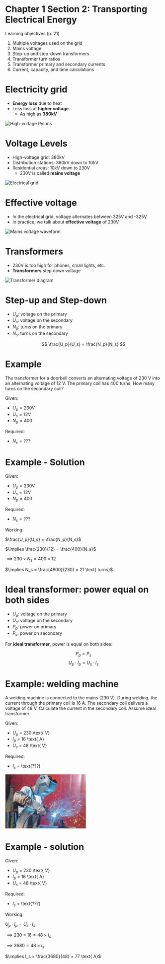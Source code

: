 # Chapter 1 Section 2: Transporting Electrical Energy

Learning objectives (p. 21)

1. Multiple voltages used on the grid
1. Mains voltage
1. Step-up and step-down transformers
1. Transformer turn ratios
1. Transformer primary and secondary currents
1. Current, capacity, and time calculations

# Electricity grid

- **Energy loss** due to heat
- Less loss at **higher voltage**
    - As high as **380kV**

![High-voltage Pylons](img/pylons.png)

# Voltage Levels

- High-voltage grid: 380kV
- Distribution stations: 380kV down to 10kV
- Residential areas: 10kV down to 230V
    - 230V is called **mains voltage**

![Electrical grid](img/electrical-grid.png)

# Effective voltage

- In the electrical grid, voltage alternates between
    325V and -325V
- In practice, we talk about **effective voltage** of 230V

![Mains voltage waveform](img/mains-waveform.png)

# Transformers

- 230V is too high for phones, small lights, etc.
- **Transformers** step down voltage

![Transformer diagram](img/transformer.png)

# Step-up and Step-down

- $U_p$: voltage on the primary
- $U_s$: voltage on the secondary
- $N_p$: turns on the primary
- $N_s$: turns on the secondary

$$ \frac{U_p}{U_s} = \frac{N_p}{N_s} $$

# Example

The transformer for a doorbell converts an alternating voltage
of 230 V into an alternating voltage of 12 V.
The primary coil has 400 turns.
How many turns on the secondary coil?

Given:

- $U_p = 230 \text{V}$
- $U_s = 12 \text{V}$
- $N_p = 400$

Required:

- $N_s = \text{???}$


# Example - Solution

Given:

- $U_p = 230 \text{V}$
- $U_s = 12 \text{V}$
- $N_p = 400$

Required:

- $N_s = \text{???}$

Working:

$\frac{U_p}{U_s} = \frac{N_p}{N_s}$

$\implies \frac{230}{12} = \frac{400}{N_s}$

$\implies 230 \times N_s = 400 \times 12$

$\implies N_s = \frac{4800}{230} = 21 \text{ turns}$

# Ideal transformer: power equal on both sides

- $U_p$: voltage on the primary
- $U_s$: voltage on the secondary
- $P_p$: power on primary
- $P_s$: power on secondary

For **ideal transformer**, power is equal on both sides:

$$P_p = P_s$$
$$U_p \cdot I_p = U_s \cdot I_s$$

# Example: welding machine

A welding machine is connected to the mains (230 V).
During welding,
the current through the primary coil is 16 A.
The secondary coil delivers a voltage of 48 V.
Calculate the current in the secondary coil.
Assume ideal transformer.

Given:

- $U_p$ = 230 \text{ V}
- $I_p$ = 16 \text{ A}
- $U_s$ = 48 \text{ V}

Required:

- $I_s$ = \text{???}

![Welding machine](img/welder.jpg)

# Example - solution

Given:

- $U_p$ = 230 \text{ V}
- $I_p$ = 16 \text{ A}
- $U_s$ = 48 \text{ V}

Required:

- $I_s$ = \text{???}

Working:

$U_p \cdot I_p = U_s \cdot I_s$

$\implies 230 \times 16 = 48 \times I_s$

$\implies 3680 = 48 \times I_s$

$\implies I_s = \frac{3680}{48} = 77 \text{ A}$

